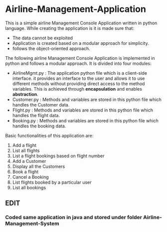# Airline-Management-Application
This is a simple airline Management Console Application written in python language.
While creating the application is it is made sure that: 
- The data cannot be exploited 
- Application is created based on a modular approach for simplicity. 
- follows the object-oriented approach.

The following airline Management Console Application is implemented in python and follows a modular approach. 
It is divided into four modules:
- AirlineMgmt.py : The application python file which is a client-side interface. it provides an interface to the user and allows it to use different methods without providing direct access to the method variables. This is achieved through **encapsulation** and enables **abstraction**. 
- Customer.py : Methods and variables are stored in this python file which handles the Customer data. 
- Flight.py : Methods and variables are stored in this python file which handles the flight data.
- Booking.py : Methods and variables are stored in this python file which handles the booking data.

Basic functionalities of this application are:
1. Add a flight
2. List all flights
3. List a flight bookings based on flight number
4. Add a Customer
5. Display all the Customers
6. Book a flight
7. Cancel a Booking
8. List flights booked by a particular user
9. List all bookings 

## EDIT
### Coded same application in java and stored under folder Airline-Management-System
